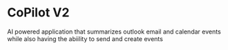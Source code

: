 # CoPilot V2
 AI powered application that summarizes outlook email and calendar events while also having the abiility to send and create events
